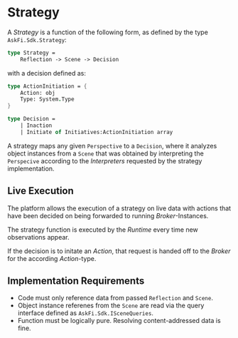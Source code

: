 # Strategy

A _Strategy_ is a function of the following form, as defined by the type `AskFi.Sdk.Strategy`:

```fsharp
type Strategy =
    Reflection -> Scene -> Decision
```

with a decision defined as:

```fsharp
type ActionInitiation = {
    Action: obj
    Type: System.Type
}

type Decision =
    | Inaction
    | Initiate of Initiatives:ActionInitiation array
```

A strategy maps any given `Perspective` to a `Decision`, where it analyzes object instances from a `Scene` that was obtained by interpreting the `Perspecive` according to the _Interpreters_ requested by the strategy implementation.

## Live Execution

The platform allows the execution of a strategy on live data with actions that have been decided on being forwarded to running _Broker_-Instances.

The strategy function is executed by the _Runtime_ every time new observations appear.

If the decision is to initate an _Action_, that request is handed off to the _Broker_ for the according _Action_-type.

## Implementation Requirements

- Code must only reference data from passed `Reflection` and `Scene`.
- Object instance referenes from the `Scene` are read via the query interface defined as `AskFi.Sdk.ISceneQueries`.
- Function must be logically pure. Resolving content-addressed data is fine.
